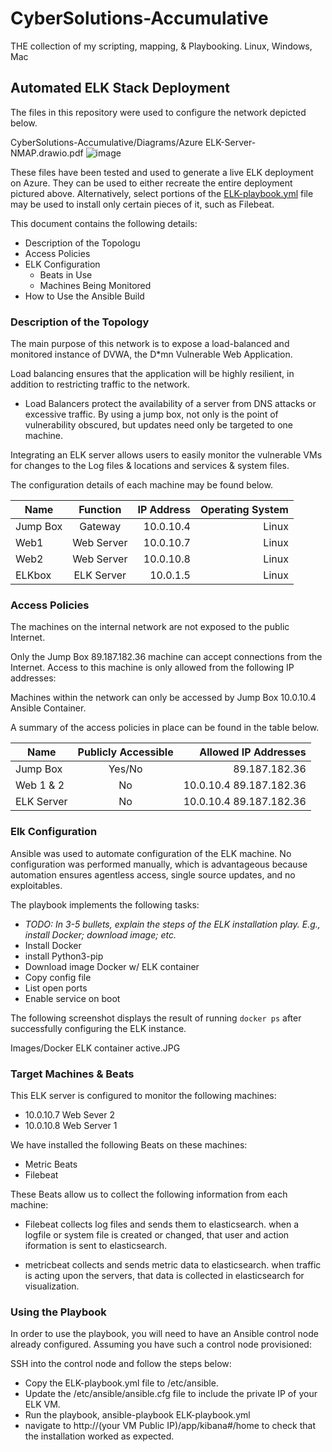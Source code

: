 # CyberSolutions-Accumulative
THE collection of my scripting, mapping, &amp; Playbooking. Linux, Windows, Mac


## Automated ELK Stack Deployment

The files in this repository were used to configure the network depicted below.

CyberSolutions-Accumulative/Diagrams/Azure ELK-Server-NMAP.drawio.pdf
![image](https://user-images.githubusercontent.com/85303355/136429808-b7895947-a399-49c2-b8eb-a28d172a2c3a.png)

These files have been tested and used to generate a live ELK deployment on Azure. They can be used to either recreate the entire deployment pictured above. Alternatively, select portions of the [ELK-playbook.yml](https://github.com/Pitted8709/CyberSolutions-Accumulative/blob/14284f97e9ed5e1f16a5da5e4a2d5a168d185744/Ansible/ELK-playbook.yml) file may be used to install only certain pieces of it, such as Filebeat.


This document contains the following details:
- Description of the Topologu
- Access Policies
- ELK Configuration
  - Beats in Use
  - Machines Being Monitored
- How to Use the Ansible Build


### Description of the Topology

The main purpose of this network is to expose a load-balanced and monitored instance of DVWA, the D*mn Vulnerable Web Application.

Load balancing ensures that the application will be highly resilient, in addition to restricting traffic to the network.                       


- Load Balancers protect the availability of a server from DNS attacks or excessive traffic. By using a jump box, not only is the point of vulnerability obscured, but updates need only be targeted to one machine.

Integrating an ELK server allows users to easily monitor the vulnerable VMs for changes to the Log files & locations and services & system files.



The configuration details of each machine may be found below.


| Name     | Function | IP Address | Operating System |
|----------|:--------:|-----------:|------------------:|
| Jump Box | Gateway  | 10.0.10.4  | Linux             |
| Web1     |Web Server|10.0.10.7   |  Linux            |
| Web2     |Web Server| 10.0.10.8  |  Linux            |
| ELKbox   |ELK Server| 10.0.1.5   |  Linux            |



### Access Policies

The machines on the internal network are not exposed to the public Internet. 

Only the Jump Box   89.187.182.36 machine can accept connections from the Internet. Access to this machine is only allowed from the following IP addresses:

Machines within the network can only be accessed by Jump Box 10.0.10.4 Ansible Container.


A summary of the access policies in place can be found in the table below.

| Name     | Publicly Accessible | Allowed IP Addresses |
|----------|:-------------------:|---------------------:|
| Jump Box | Yes/No              | 89.187.182.36        |
| Web 1 & 2|     No              | 10.0.10.4  89.187.182.36|
|ELK Server|  No                 | 10.0.10.4  89.187.182.36|




### Elk Configuration

Ansible was used to automate configuration of the ELK machine. No configuration was performed manually, which is advantageous because automation ensures agentless access, single source updates, and no exploitables.


The playbook implements the following tasks:
- _TODO: In 3-5 bullets, explain the steps of the ELK installation play. E.g., install Docker; download image; etc._
- Install Docker
- install Python3-pip
- Download image Docker w/ ELK container
- Copy config file
- List open ports
- Enable service on boot


The following screenshot displays the result of running `docker ps` after successfully configuring the ELK instance.

Images/Docker ELK container active.JPG

### Target Machines & Beats
This ELK server is configured to monitor the following machines:

- 10.0.10.7 Web Sever 2
- 10.0.10.8  Web Server 1


We have installed the following Beats on these machines:
- Metric Beats  
- Filebeat

These Beats allow us to collect the following information from each machine:

- Filebeat collects log files and sends them to elasticsearch. when a logfile or system file is created or changed, that user and action iformation is sent to elasticsearch.

- metricbeat collects and sends metric data to elasticsearch. when traffic is acting upon the servers, that data is collected in elasticsearch for visualization.

### Using the Playbook
In order to use the playbook, you will need to have an Ansible control node already configured. Assuming you have such a control node provisioned: 

SSH into the control node and follow the steps below:
- Copy the ELK-playbook.yml file to /etc/ansible.
- Update the /etc/ansible/ansible.cfg file to include the private IP of your ELK VM.
- Run the playbook, ansible-playbook  ELK-playbook.yml
- navigate to http://(your VM Public IP)/app/kibana#/home to check that the installation worked as expected.




